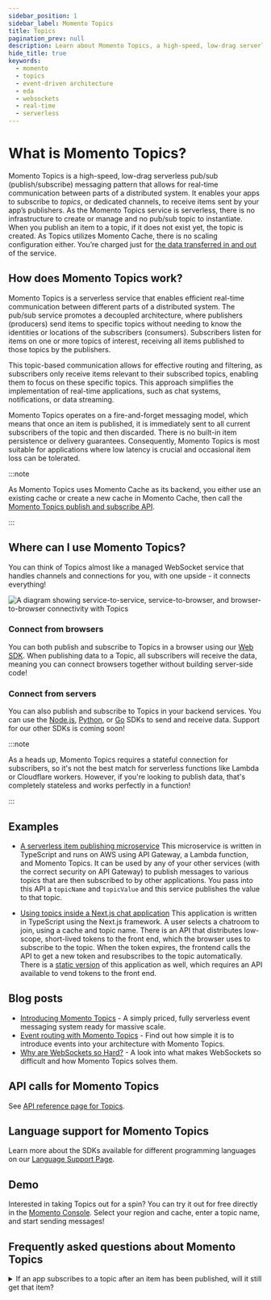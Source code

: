 ```yaml
---
sidebar_position: 1
sidebar_label: Momento Topics
title: Topics
pagination_prev: null
description: Learn about Momento Topics, a high-speed, low-drag serverless pub/sub (publish/subscribe) messaging pattern for real-time application communication.
hide_title: true
keywords:
  - momento
  - topics
  - event-driven architecture
  - eda
  - websockets
  - real-time
  - serverless
---
```


# What is Momento Topics?

Momento Topics is a high-speed, low-drag serverless pub/sub (publish/subscribe) messaging pattern that allows for real-time communication between parts of a distributed system. It enables your apps to subscribe to *topics*, or dedicated channels, to receive items sent by your app’s publishers. As the Momento Topics service is serverless, there is no infrastructure to create or manage and no pub/sub topic to instantiate. When you publish an item to a topic, if it does not exist yet, the topic is created. As Topics utilizes Momento Cache, there is no scaling configuration either. You’re charged just for [the data transferred in and out](./manage/pricing.md) of the service.

## How does Momento Topics work?

Momento Topics is a serverless service that enables efficient real-time communication between different parts of a distributed system. The pub/sub service promotes a decoupled architecture, where publishers (producers) send items to specific topics without needing to know the identities or locations of the subscribers (consumers). Subscribers listen for items on one or more topics of interest, receiving all items published to those topics by the publishers.

This topic-based communication allows for effective routing and filtering, as subscribers only receive items relevant to their subscribed topics, enabling them to focus on these specific topics. This approach simplifies the implementation of real-time applications, such as chat systems, notifications, or data streaming.

Momento Topics operates on a fire-and-forget messaging model, which means that once an item is published, it is immediately sent to all current subscribers of the topic and then discarded. There is no built-in item persistence or delivery guarantees. Consequently, Momento Topics is most suitable for applications where low latency is crucial and occasional item loss can be tolerated.

:::note

As Momento Topics uses Momento Cache as its backend, you either use an existing cache or create a new cache in Momento Cache, then call the [Momento Topics publish and subscribe API](./develop/api-reference/index.md).

:::

## Where can I use Momento Topics?

You can think of Topics almost like a managed WebSocket service that handles channels and connections for you, with one upside - it connects everything!

![A diagram showing service-to-service, service-to-browser, and browser-to-browser connectivity with Topics](@site/static/img/topics-connections.png)

### Connect from browsers

You can both publish and subscribe to Topics in a browser using our [Web SDK](./develop/sdks/web/index.md). When publishing data to a Topic, all subscribers will receive the data, meaning you can connect browsers together without building server-side code!

### Connect from servers

You can also publish and subscribe to Topics in your backend services. You can use the [Node.js](./develop/sdks/nodejs/index.md), [Python](./develop/sdks/python/index.md), or [Go](./develop/sdks/go/index.md) SDKs to send and receive data. Support for our other SDKs is coming soon!

:::note

As a heads up, Momento Topics requires a stateful connection for subscribers, so it's not the best match for serverless functions like Lambda or Cloudflare workers. However, if you're looking to publish data, that's completely stateless and works perfectly in a function!

:::

## Examples

- [A serverless item publishing microservice](https://github.com/momentohq/client-sdk-javascript/tree/main/examples/nodejs/lambda-examples/topics-microservice) This microservice is written in TypeScript and runs on AWS using API Gateway, a Lambda function, and Momento Topics. It can be used by any of your other services (with the correct security on API Gateway) to publish messages to various topics that are then subscribed to by other applications. You pass into this API a `topicName` and `topicValue` and this service publishes the value to that topic.

- [Using topics inside a Next.js chat application](https://github.com/momentohq/client-sdk-javascript/tree/main/examples/web/nextjs-chat) This application is written in TypeScript using the Next.js framework. A user selects a chatroom to join, using a cache and topic name. There is an API that distributes low-scope, short-lived tokens to the front end, which the browser uses to subscribe to the topic. When the token expires, the frontend calls the API to get a new token and resubscribes to the topic automatically. There is a [static version](https://github.com/momentohq/client-sdk-javascript/tree/main/examples/web/vite-chat-app) of this application as well, which requires an API available to vend tokens to the front end.

## Blog posts

- [Introducing Momento Topics](https://www.gomomento.com/blog/momento-just-got-more-powerful-introducing-topics) - A simply priced, fully serverless event messaging system ready for massive scale.
- [Event routing with Momento Topics](https://www.gomomento.com/blog/build-on-momento-event-routing-with-momento-topics) - Find out how simple it is to introduce events into your architecture with Momento Topics.
- [Why are WebSockets so Hard?](https://www.gomomento.com/blog/why-are-websockets-so-hard) - A look into what makes WebSockets so difficult and how Momento Topics solves them.

## API calls for Momento Topics

See [API reference page for Topics](./develop/api-reference/index.md).

## Language support for Momento Topics
Learn more about the SDKs available for different programming languages on our [Language Support Page](./develop/language-support/language-support.md).


## Demo

Interested in taking Topics out for a spin? You can try it out for free directly in the [Momento Console](https://console.gomomento.com/topics). Select your region and cache, enter a topic name, and start sending messages!

## Frequently asked questions about Momento Topics

<details>
  <summary>If an app subscribes to a topic after an item has been published, will it still get that item?</summary>
No. A subscriber does not have access to historical items on a Topic.
</details>
